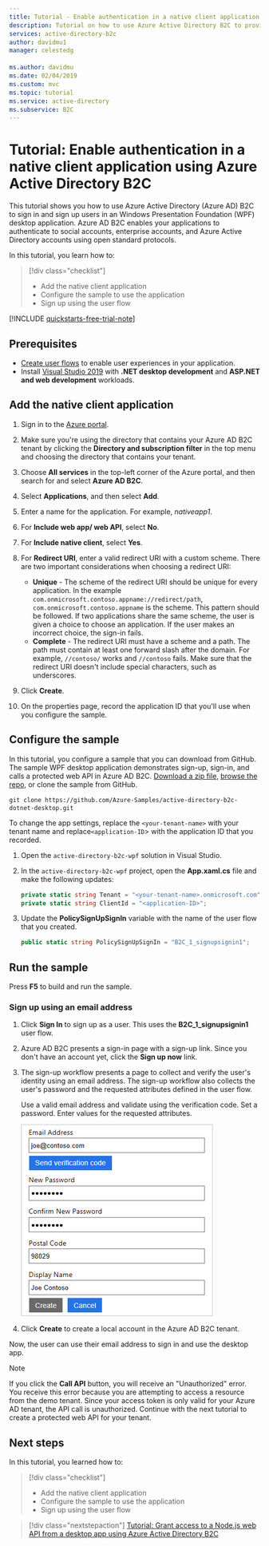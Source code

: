 ```yaml
---
title: Tutorial - Enable authentication in a native client application - Azure Active Directory B2C | Microsoft Docs
description: Tutorial on how to use Azure Active Directory B2C to provide user login for a .NET desktop application.
services: active-directory-b2c
author: davidmu1
manager: celestedg

ms.author: davidmu
ms.date: 02/04/2019
ms.custom: mvc
ms.topic: tutorial
ms.service: active-directory
ms.subservice: B2C
---
```


# Tutorial: Enable authentication in a native client application using Azure Active Directory B2C

This tutorial shows you how to use Azure Active Directory (Azure AD) B2C to sign in and sign up users in an Windows Presentation Foundation (WPF) desktop application. Azure AD B2C enables your applications to authenticate to social accounts, enterprise accounts, and Azure Active Directory accounts using open standard protocols.

In this tutorial, you learn how to:

> [!div class="checklist"]
> * Add the native client application
> * Configure the sample to use the application
> * Sign up using the user flow

[!INCLUDE [quickstarts-free-trial-note](../../includes/quickstarts-free-trial-note.md)]

## Prerequisites

- [Create user flows](tutorial-create-user-flows.md) to enable user experiences in your application. 
- Install [Visual Studio 2019](https://www.visualstudio.com/downloads/) with **.NET desktop development** and **ASP.NET and web development** workloads.

## Add the native client application

1. Sign in to the [Azure portal](https://portal.azure.com).
2. Make sure you're using the directory that contains your Azure AD B2C tenant by clicking the **Directory and subscription filter** in the top menu and choosing the directory that contains your tenant.
3. Choose **All services** in the top-left corner of the Azure portal, and then search for and select **Azure AD B2C**.
4. Select **Applications**, and then select **Add**.
5. Enter a name for the application. For example, *nativeapp1*.
6. For **Include web app/ web API**, select **No**.
7. For **Include native client**, select **Yes**.
8. For **Redirect URI**, enter a valid redirect URI with a custom scheme. There are two important considerations when choosing a redirect URI:

    - **Unique** - The scheme of the redirect URI should be unique for every application. In the example `com.onmicrosoft.contoso.appname://redirect/path`, `com.onmicrosoft.contoso.appname` is the scheme. This pattern should be followed. If two applications share the same scheme, the user is given a choice to choose an application. If the user makes an incorrect choice, the sign-in fails.
    - **Complete** - The redirect URI must have a scheme and a path. The path must contain at least one forward slash after the domain. For example, `//contoso/` works and `//contoso` fails. Make sure that the redirect URI doesn't include special characters, such as underscores.

9. Click **Create**.
10. On the properties page, record the application ID that you'll use when you configure the sample.

## Configure the sample

In this tutorial, you configure a sample that you can download from GitHub. The sample WPF desktop application demonstrates sign-up, sign-in, and calls a protected web API in Azure AD B2C. [Download a zip file](https://github.com/Azure-Samples/active-directory-b2c-dotnet-desktop/archive/master.zip), [browse the repo](https://github.com/Azure-Samples/active-directory-b2c-dotnet-desktop), or clone the sample from GitHub.

```
git clone https://github.com/Azure-Samples/active-directory-b2c-dotnet-desktop.git
```

To change the app settings, replace the `<your-tenant-name>` with your tenant name and replace`<application-ID`> with the application ID that you recorded.

1. Open the `active-directory-b2c-wpf` solution in Visual Studio.
2. In the `active-directory-b2c-wpf` project, open the **App.xaml.cs** file and make the following updates:

    ```C#
    private static string Tenant = "<your-tenant-name>.onmicrosoft.com";
    private static string ClientId = "<application-ID>";
    ```

3. Update the **PolicySignUpSignIn** variable with the name of the user flow that you created.

    ```C#
    public static string PolicySignUpSignIn = "B2C_1_signupsignin1";
    ```

## Run the sample

Press **F5** to build and run the sample.

### Sign up using an email address

1. Click **Sign In** to sign up as a user. This uses the **B2C_1_signupsignin1** user flow.
2. Azure AD B2C presents a sign-in page with a sign-up link. Since you don't have an account yet, click the **Sign up now** link. 
3. The sign-up workflow presents a page to collect and verify the user's identity using an email address. The sign-up workflow also collects the user's password and the requested attributes defined in the user flow.

    Use a valid email address and validate using the verification code. Set a password. Enter values for the requested attributes. 

    ![Sign-up workflow](media/active-directory-b2c-tutorials-desktop-app/sign-up-workflow.png)

4. Click **Create** to create a local account in the Azure AD B2C tenant.

Now, the user can use their email address to sign in and use the desktop app.

> [!NOTE]
> If you click the **Call API** button, you will receive an "Unauthorized" error. You receive this error because you are attempting to access a resource from the demo tenant. Since your access token is only valid for your Azure AD tenant, the API call is unauthorized. Continue with the next tutorial to create a protected web API for your tenant.

## Next steps

In this tutorial, you learned how to:

> [!div class="checklist"]
> * Add the native client application
> * Configure the sample to use the application
> * Sign up using the user flow

> [!div class="nextstepaction"]
> [Tutorial: Grant access to a Node.js web API from a desktop app using Azure Active Directory B2C](active-directory-b2c-tutorials-spa-webapi.md)
